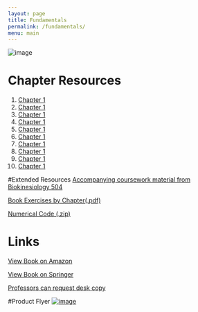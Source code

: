 ```yaml
---
layout: page
title: Fundamentals 
permalink: /fundamentals/
menu: main
---
```

![image](https://cloud.githubusercontent.com/assets/4623063/12007743/85617314-abc7-11e5-9fbc-324daf52acbe.png)
# Chapter Resources
1. [Chapter 1](http://usc-bbdl.github.io/book_chapters/ch1.html)
2. [Chapter 1](http://usc-bbdl.github.io/book_chapters/ch2.html)
3. [Chapter 1](http://usc-bbdl.github.io/book_chapters/ch3.html)
4. [Chapter 1](http://usc-bbdl.github.io/book_chapters/ch4.html)
5. [Chapter 1](http://usc-bbdl.github.io/book_chapters/ch5.html)
6. [Chapter 1](http://usc-bbdl.github.io/book_chapters/ch6.html)
7. [Chapter 1](http://usc-bbdl.github.io/book_chapters/ch7.html)
8. [Chapter 1](http://usc-bbdl.github.io/book_chapters/ch8.html)
9. [Chapter 1](http://usc-bbdl.github.io/book_chapters/ch9.html)
10. [Chapter 1](http://usc-bbdl.github.io/book_chapters/ch10.html)



#Extended Resources
[Accompanying coursework material from Biokinesiology 504](http://bbdl.usc.edu/BMEBKN504.php)

[Book Exercises by Chapter(.pdf)](https://github.com/usc-bbdl/usc-bbdl.github.io/files/72510/Exercises_V1_0.pdf)

[Numerical Code (.zip)](https://github.com/usc-bbdl/usc-bbdl.github.io/files/72511/Numerical_Code_V1_0.zip)

# Links
[View Book on Amazon](http://www.amazon.com/Fundamentals-Neuromechanics-Biosystems-Biorobotics-Valero-Cuevas/dp/1447167465/ref=sr_1_1?ie=UTF8&qid=1451158117&sr=8-1&keywords=valero-cuevas)

[View Book on Springer](http://www.springer.com/us/book/9781447167464)

[Professors can request desk copy](http://www.springer.com/services+for+this+book?SGWID=0-1772415-3261-0-9781447167464)

#Product Flyer
[![image](https://cloud.githubusercontent.com/assets/4623063/12007732/ca36c65c-abc6-11e5-88f2-2c4f559af692.png)](http://www.springer.com/cda/content/document/productFlyer/productFlyer_978-1-4471-6746-4.pdf?SGWID=0-0-1297-177589478-0)
